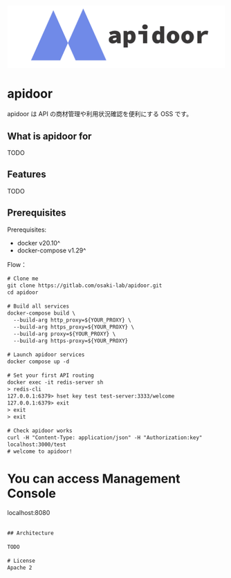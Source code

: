 ![logo](docs/apidoor_logo.png)

# apidoor

apidoor は API の商材管理や利用状況確認を便利にする OSS です。

## What is apidoor for

TODO

## Features

TODO

## Prerequisites

Prerequisites:

- docker v20.10^
- docker-compose v1.29^

Flow：

```
# Clone me
git clone https://gitlab.com/osaki-lab/apidoor.git
cd apidoor

# Build all services
docker-compose build \
  --build-arg http_proxy=${YOUR_PROXY} \
  --build-arg https_proxy=${YOUR_PROXY} \
  --build-arg proxy=${YOUR_PROXY} \
  --build-arg https-proxy=${YOUR_PROXY}

# Launch apidoor services
docker compose up -d

# Set your first API routing
docker exec -it redis-server sh
> redis-cli
127.0.0.1:6379> hset key test test-server:3333/welcome
127.0.0.1:6379> exit
> exit
> exit

# Check apidoor works
curl -H "Content-Type: application/json" -H "Authorization:key" localhost:3000/test
# welcome to apidoor!
```

# You can access Management Console
localhost:8080
```

## Architecture

TODO

# License
Apache 2
